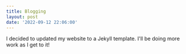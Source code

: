 ```yaml
---
title: Blogging
layout: post
date: '2022-09-12 22:06:00'
---
```


I decided to updated my website to a Jekyll template. I'll be doing more work as I get to it!
